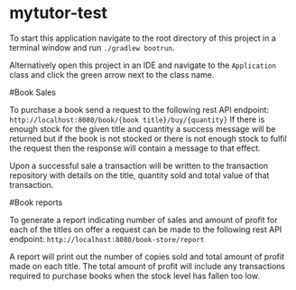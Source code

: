 # mytutor-test

To start this application navigate to the root directory of this project in a terminal window and run `./gradlew bootrun`. 

Alternatively open this project in an IDE and navigate to the `Application` class and click the green arrow next to the class name.

#Book Sales

To purchase a book send a request to the following rest API endpoint:
`http://localhost:8080/book/{book title}/buy/{quantity}` 
If there is enough stock for the given title and quantity a success message will be returned but if the book is not stocked
or there is not enough stock to fulfil the request then the response will contain a message to that effect.

Upon a successful sale a transaction will be written to the transaction repository with details on the title, quantity sold 
and total value of that transaction.

#Book reports

To generate a report indicating number of sales and amount of profit for each of the titles on offer a request can be made 
to the following rest API endpoint:
`http://localhost:8080/book-store/report` 

A report will print out the number of copies sold and total amount of profit made on each title. The total amount of profit 
will include any transactions required to purchase books when the stock level has fallen too low.